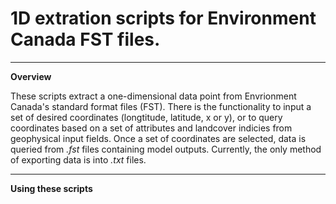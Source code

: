 # 1D extration scripts for Environment Canada FST files. 
-------------------------------------------------------------------------
**Overview**

These scripts extract a one-dimensional data point from Envrionment Canada's standard format files (FST). There is the functionality to input a set of desired coordinates (longtitude, latitude, x or y), or to query coordinates based on a set of attributes and landcover indicies from geophysical input fields. Once a set of coordinates are selected,  data is queried from *.fst* files containing model outputs.  Currently, the only method of exporting data is into *.txt* files.

-------------------------------------------------------------------------
**Using these scripts**


